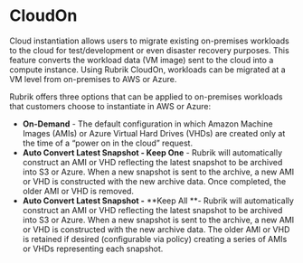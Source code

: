 # CloudOn

Cloud instantiation allows users to migrate existing on-premises workloads to the cloud for test/development or even disaster recovery purposes. This feature converts the workload data (VM image) sent to the cloud into a compute instance. Using Rubrik CloudOn, workloads can be migrated at a VM level from on-premises to AWS or Azure. 

Rubrik offers three options that can be applied to on-premises workloads that customers choose to instantiate in AWS or Azure:

*   **On-Demand** - The default configuration in which Amazon Machine Images (AMIs) or Azure Virtual Hard Drives (VHDs) are created only at the time of a “power on in the cloud” request.
*   **Auto Convert Latest Snapshot - Keep One** - Rubrik will automatically construct an AMI or VHD reflecting the latest snapshot to be archived into S3 or Azure. When a new snapshot is sent to the archive, a new AMI or VHD is constructed with the new archive data. Once completed, the older AMI or VHD is removed.
*   **Auto Convert Latest Snapshot -** **Keep All **- Rubrik will automatically construct an AMI or VHD reflecting the latest snapshot to be archived into S3 or Azure. When a new snapshot is sent to the archive, a new AMI or VHD is constructed with the new archive data. The older AMI or VHD is retained if desired (configurable via policy) creating a series of AMIs or VHDs representing each snapshot.